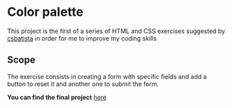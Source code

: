 # Color palette

This project is the first of a series of HTML and CSS exercises suggested by [csbatista](https://github.com/csbatista) in order for me to improve my coding skills

## Scope

The exercise consists in creating a form with specific fields and add a button to reset it and another one to submit the form.

**You can find the final project** [here](https://dadaniela.github.io/contact-form/)
